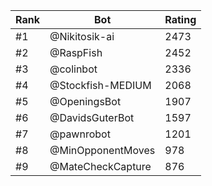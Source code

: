 Rank|Bot|Rating
---|---|---
#1|@Nikitosik-ai|2473
#2|@RaspFish|2452
#3|@colinbot|2336
#4|@Stockfish-MEDIUM|2068
#5|@OpeningsBot|1907
#6|@DavidsGuterBot|1597
#7|@pawnrobot|1201
#8|@MinOpponentMoves|978
#9|@MateCheckCapture|876
